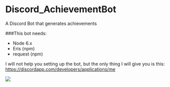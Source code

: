 # Discord_AchievementBot

A Discord Bot that generates achievements

###This bot needs:
- Node 6.x
- Eris (npm)
- request (npm)

I will not help you setting up the bot, but the only thing I will give you is this:
https://discordapp.com/developers/applications/me

<img src="http://i.imgur.com/iIeb9nn.png">

